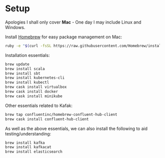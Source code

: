 # Setup

Apologies I shall only cover **Mac** - One day I may include Linux and Windows.

Install [Homebrew](https://brew.sh) for easy package management on Mac:

```bash
ruby -e "$(curl -fsSL https://raw.githubusercontent.com/Homebrew/install/master/install)"
```

Installation essentials:

```bash
brew update
brew install scala
brew install sbt
brew install kubernetes-cli
brew install kubectl
brew cask install virtualbox
brew cask install docker
brew cask install minikube
```

Other essentials related to Kafak:

```bash
brew tap confluentinc/homebrew-confluent-hub-client
brew cask install confluent-hub-client
```

As well as the above essentials, we can also install the following to aid testing/understanding:

```bash
brew install kafka
brew install kafkacat
brew install elasticsearch
```
